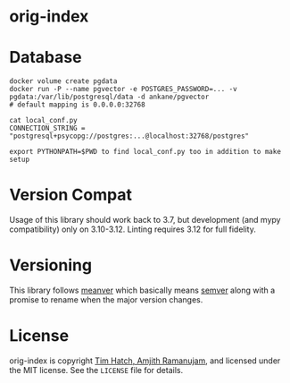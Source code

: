 # orig-index

# Database

```
docker volume create pgdata
docker run -P --name pgvector -e POSTGRES_PASSWORD=... -v pgdata:/var/lib/postgresql/data -d ankane/pgvector
# default mapping is 0.0.0.0:32768

cat local_conf.py
CONNECTION_STRING = "postgresql+psycopg://postgres:...@localhost:32768/postgres"

export PYTHONPATH=$PWD to find local_conf.py too in addition to make setup
```

# Version Compat

Usage of this library should work back to 3.7, but development (and mypy
compatibility) only on 3.10-3.12.  Linting requires 3.12 for full fidelity.

# Versioning

This library follows [meanver](https://meanver.org/) which basically means
[semver](https://semver.org/) along with a promise to rename when the major
version changes.

# License

orig-index is copyright [Tim Hatch, Amjith Ramanujam](https://github.com/orig-search/), and licensed under
the MIT license.  See the `LICENSE` file for details.
